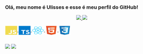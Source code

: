 ### Olá, meu nome é Ulisses e esse é meu perfil do GitHub!


<div align="center">
  <a href="https://github.com/ulissesmarciano">
  <img width="42%" src="https://github-readme-stats.vercel.app/api?username=ulissesmarciano&show_icons=true&theme=github_dark&include_all_commits=true&count_private=true"/>
  <img width="50%" src="https://github-readme-stats.vercel.app/api/top-langs/?username=ulissesmarciano&layout=compact&langs_count=7&theme=github_dark"/>
</div>
  

<div style="display: inline_block"><br>
  <img align="center" alt="Ulisses-Js" height="30" width="40" src="https://raw.githubusercontent.com/devicons/devicon/master/icons/javascript/javascript-plain.svg">
  <img align="center" alt="Ulisses-Ts" height="30" width="40" src="https://raw.githubusercontent.com/devicons/devicon/master/icons/typescript/typescript-plain.svg">
  <img align="center" alt="Ulisses-React" height="30" width="40" src="https://raw.githubusercontent.com/devicons/devicon/master/icons/react/react-original.svg">
  <img align="center" alt="Ulisses-HTML" height="30" width="40" src="https://raw.githubusercontent.com/devicons/devicon/master/icons/html5/html5-original.svg">
  <img align="center" alt="Ulisses-CSS" height="30" width="40" src="https://raw.githubusercontent.com/devicons/devicon/master/icons/css3/css3-original.svg">
</div>
  
##  
  
  <div> 
  <a href = "mailto:ulissesmkt2104@gmail.com"><img src="https://img.shields.io/badge/-Gmail-%23333?style=for-the-badge&logo=gmail&logoColor=white" target="_blank"></a>
  <a href="https://www.linkedin.com/in/ulissesmarciano" target="_blank"><img src="https://img.shields.io/badge/-LinkedIn-%230077B5?style=for-the-badge&logo=linkedin&logoColor=white" target="_blank"></a> 
 
</div>
<!--
- 🔭 I’m currently working on ...
- 🌱 I’m currently learning ...
- 👯 I’m looking to collaborate on ...
- 🤔 I’m looking for help with ...
- 💬 Ask me about ...
- 📫 How to reach me: ...
- 😄 Pronouns: ...
- ⚡ Fun fact: ...
-->
